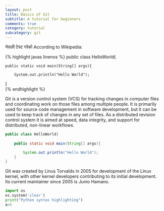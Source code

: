 ```yaml
---
layout: post
title: Basics of Git
subtitle: A tutorial for beginners
comments: true
category: tutorial
subcategory: git
---
```

नेपाली टेस्ट गरेको 
According to Wikipedia:

{% highlight javas linenos %}
public class HelloWorld{
	
	public static void main(String[] args){

		System.out.println("Hello World");
}		
{% endhighlight %}

Git is a version control system (VCS) for tracking changes in computer files and coordinating work on those files among multiple people. It is primarily used for source code management in software development, but it can be used to keep track of changes in any set of files. As a distributed revision control system it is aimed at speed, data integrity, and support for distributed, non-linear workflows.

```java
public class HelloWorld{
	
	public static void main(String[] args){

		System.out.println("Hello World");
	}
}
```

Git was created by Linus Torvalds in 2005 for development of the Linux kernel, with other kernel developers contributing to its initial development. Its current maintainer since 2005 is Junio Hamano.

```python
import os
os.system('clear')
print("Python syntax highlighting")
a=5
```